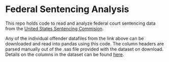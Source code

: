 # Federal Sentencing Analysis

This repo holds code to read and analyze federal court sentencing data from the [United States Sentencing Commision](https://www.ussc.gov/research/datafiles/commission-datafiles).

Any of the individual offender datafiles from the link above can be downloaded and read into pandas using this code. The column headers are parsed manually out of the .sas file provided with the dataset on download. Details on the columns in the dataset can be found [here](https://www.ussc.gov/sites/default/files/pdf/research-and-publications/datafiles/USSC_Public_Release_Codebook_FY99_FY19.pdf).